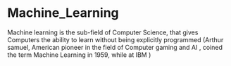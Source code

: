 # Machine_Learning
Machine learning is the sub-field of Computer Science, that gives Computers the ability to learn without being explicitly programmed (Arthur samuel, American pioneer in the field of Computer gaming and AI , coined the term Machine Learning in 1959, while at IBM )
